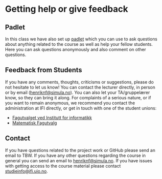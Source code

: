 # Getting help or give feedback

## Padlet

In this class we have also set up [padlet](https://uio.padlet.org/krihus/in1910) which you can use to ask questions about anything related to the course as well as help your fellow students. Here you can ask questions anonymously and also comment on other questions.

## Feedback from Students

If you have any comments, thoughts, criticisms or suggestions, please do not hesitate to let us know! You can contact the lecturer directly, in person or by email (henriknf@simula.no). You can also let your TA/gruppelærer know, so they can bring it along. For complaints of a serious nature, or if you want to remain anonymous, we recommend you contact the administration at IFI directly, or get in touch with one of the student unions:
* [Fagutvalget ved Institutt for informatikk](https://www.mn.uio.no/ifi/livet-rundt-studiene/organisasjoner/fui.html)
* [Matematisk Fagutvalg](https://www.mn.uio.no/math/livet-rundt-studiene/studentdemokrati/matematisk-fagutvalg/)


## Contact

If you have questions related to the project work or GitHub please send an email to TBW.
If you have any other questions regarding the course in general you can send an email to [henriknf@simula.no](mailto:henriknf@simula.no).
If you have issues with getting access to the course material please contact [studieinfo@ifi.uio.no](mailto:studieinfo@ifi.uio.no).
